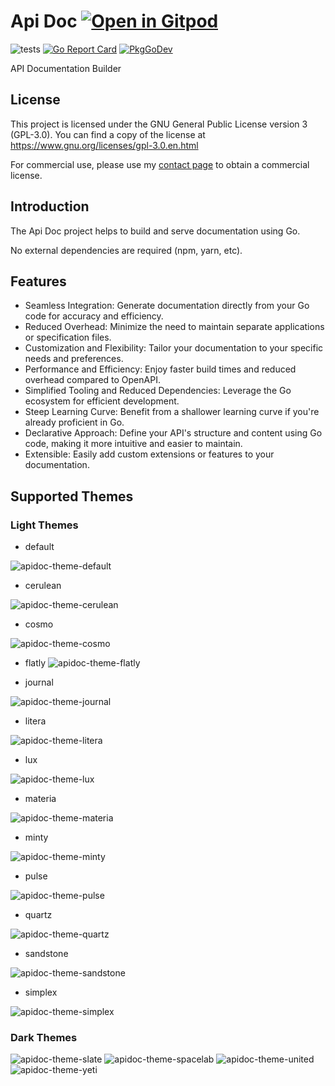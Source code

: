 # Api Doc <a href="https://gitpod.io/#https://github.com/gouniverse/apidoc" style="float:right:"><img src="https://gitpod.io/button/open-in-gitpod.svg" alt="Open in Gitpod" loading="lazy"></a>

![tests](https://github.com/gouniverse/apidoc/workflows/tests/badge.svg)
[![Go Report Card](https://goreportcard.com/badge/github.com/gouniverse/apidoc)](https://goreportcard.com/report/github.com/gouniverse/apidoc)
[![PkgGoDev](https://pkg.go.dev/badge/github.com/gouniverse/apidoc)](https://pkg.go.dev/github.com/gouniverse/apidoc)

API Documentation Builder

## License

This project is licensed under the GNU General Public License version 3 (GPL-3.0).
You can find a copy of the license at https://www.gnu.org/licenses/gpl-3.0.en.html

For commercial use, please use my [contact page](https://lesichkov.co.uk/contact)
to obtain a commercial license.

## Introduction

The Api Doc project helps to build and serve documentation using Go.

No external dependencies are required (npm, yarn, etc).

## Features

- Seamless Integration: Generate documentation directly from your Go code for accuracy and efficiency.
- Reduced Overhead: Minimize the need to maintain separate applications or specification files.
- Customization and Flexibility: Tailor your documentation to your specific needs and preferences.
- Performance and Efficiency: Enjoy faster build times and reduced overhead compared to OpenAPI.
- Simplified Tooling and Reduced Dependencies: Leverage the Go ecosystem for efficient development.
- Steep Learning Curve: Benefit from a shallower learning curve if you're already proficient in Go.
- Declarative Approach: Define your API's structure and content using Go code, making it more intuitive and easier to maintain.
- Extensible: Easily add custom extensions or features to your documentation.

## Supported Themes

### Light Themes

- default

![apidoc-theme-default](./screenshots/apidoc-theme-default.png)

- cerulean

![apidoc-theme-cerulean](./screenshots/apidoc-theme-cerulean.png)

- cosmo

![apidoc-theme-cosmo](./screenshots/apidoc-theme-cosmo.png)

- flatly
![apidoc-theme-flatly](./screenshots/apidoc-theme-flatly.png)

- journal

![apidoc-theme-journal](./screenshots/apidoc-theme-journal.png)

- litera

![apidoc-theme-litera](./screenshots/apidoc-theme-litera.png)

- lux

![apidoc-theme-lux](./screenshots/apidoc-theme-lux.png)

- materia

![apidoc-theme-materia](./screenshots/apidoc-theme-materia.png)

- minty

![apidoc-theme-minty](./screenshots/apidoc-theme-minty.png)

- pulse

![apidoc-theme-pulse](./screenshots/apidoc-theme-pulse.png)

- quartz

![apidoc-theme-quartz](./screenshots/apidoc-theme-quartz.png)

- sandstone

![apidoc-theme-sandstone](./screenshots/apidoc-theme-sandstone.png)

- simplex

![apidoc-theme-simplex](./screenshots/apidoc-theme-simplex.png)

### Dark Themes

![apidoc-theme-slate](./screenshots/apidoc-theme-slate.png)
![apidoc-theme-spacelab](./screenshots/apidoc-theme-spacelab.png)
![apidoc-theme-united](./screenshots/apidoc-theme-united.png)
![apidoc-theme-yeti](./screenshots/apidoc-theme-yeti.png)